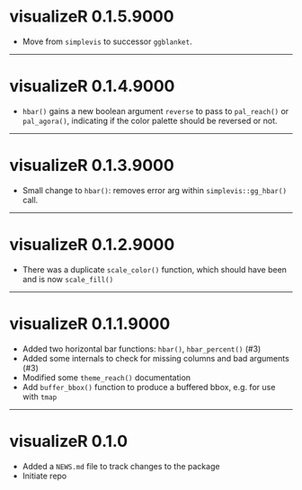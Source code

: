 # visualizeR 0.1.5.9000

* Move from `simplevis` to successor `ggblanket`.

---

# visualizeR 0.1.4.9000

* `hbar()` gains a new boolean argument `reverse` to pass to `pal_reach()` or `pal_agora()`, indicating if the color palette should be reversed or not.

---

# visualizeR 0.1.3.9000

* Small change to `hbar()`: removes error arg within `simplevis::gg_hbar()` call.

---

# visualizeR 0.1.2.9000

* There was a duplicate `scale_color()` function, which should have been and is now `scale_fill()`

--- 

# visualizeR 0.1.1.9000

* Added two horizontal bar functions: `hbar()`, `hbar_percent()` (#3)
* Added some internals to check for missing columns and bad arguments (#3)
* Modified some `theme_reach()` documentation
* Add `buffer_bbox()` function to produce a buffered bbox, e.g. for use with `tmap`

--- 

# visualizeR 0.1.0

* Added a `NEWS.md` file to track changes to the package
* Initiate repo
